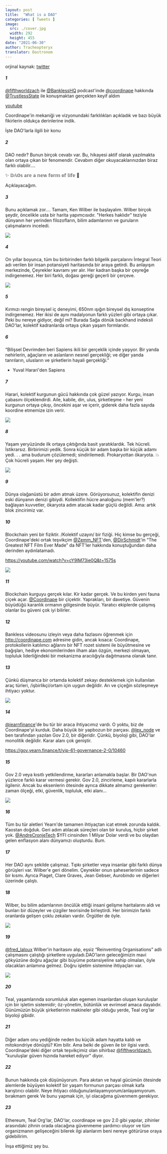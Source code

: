```yaml
---
layout: post
title:  "What is a DAO"
categories: [ Tweets ]
image:
  src: ./cover.jpg
  width: 292
  height: 455
date: "2021-06-30"
author: Tracheopteryx
translator: Dastronom
---
```


orjinal kaynak: [twitter](https://twitter.com/tracheopteryx/status/1410243752434753547)

##### 1
[@fifthworldzach](https://twitter.com/fifthworldzach) ile [@BanklessHQ](https://twitter.com/BanklessHQ) podcast'inde [@coordinape](https://twitter.com/coordinape) hakkında [@TrustlessState](https://twitter.com/TrustlessState) ile konuşmaktan gerçekten keyif aldım

[youtube](https://www.youtube.com/watch?v=JM0zF3AzFno)

Coordinape'in mekaniği ve vizyonundaki farklılıkları açıkladık ve bazı büyük fikirlerin oldukça derinlerine indik.

İşte DAO'larla ilgili bir konu

##### 2
DAO nedir? Bunun birçok cevabı var. Bu, hikayesi aktif olarak yazılmakta olan ortaya çıkan bir fenomendir. Cevabım diğer okuyacaklarınızdan biraz farklı olabilir....

✨ 𝔻𝔸𝕆𝕤 𝕒𝕣𝕖 𝕒 𝕟𝕖𝕨 𝕗𝕠𝕣𝕞 𝕠𝕗 𝕝𝕚𝕗𝕖 🧫

Açıklayacağım.

##### 3
Bunu açıklamak zor.... Tamam, Ken Wilber ile başlayalım. Wilber birçok şeydir, öncelikle usta bir harita yapımcısıdır. "Herkes haklıdır" teziyle dünyanın her yerinden filozofların, bilim adamlarının ve guruların çalışmalarını inceledi.

![](1.jpg?w=292&h=455)

##### 4
On yıllar boyunca, tüm bu birbirinden farklı bilgelik parçalarını İntegral Teori adı verilen bir insan potansiyeli haritasında bir araya getirdi. Bu anlayışın merkezinde, Çeyrekler kavramı yer alır. Her kadran başka bir çeyreğe indirgenemez. Her biri farklı, doğası gereği geçerli bir çerçeve.

![](2.jpg?w=472&h=466)

##### 5
Kırmızı rengin bireysel iç deneyimi, 650nm ışığın bireysel dış konseptine indirgenemez. Her ikisi de aynı madalyonun farklı yüzleri gibi ortaya çıkar. Peki bu nereye gidiyor, değil mi? Burada Sağa dönük backhand indeksli DAO'lar, kolektif kadranlarda ortaya çıkan yaşam formlarıdır.

##### 6
“Bilişsel Devrimden beri Sapiens ikili bir gerçeklik içinde yaşıyor. Bir yanda nehirlerin, ağaçların ve aslanların nesnel gerçekliği; ve diğer yanda tanrıların, ulusların ve şirketlerin hayali gerçekliği.”
- Yuval Harari'den Sapiens

##### 7
Harari, kolektif kurgunun gücü hakkında çok güzel yazıyor. Kurgu, insan çabasını ölçeklendirdi. Aile, kabile, din, ulus, şirketleşme - her yeni kurgunun ortaya çıkışı, öncekini aşar ve içerir, giderek daha fazla sayıda koordine etmemize izin verir.

![](3.jpg?w=511&h=680)

##### 8
Yaşam yeryüzünde ilk ortaya çıktığında basit yaratıklardık. Tek hücreli. İstikrarsız. Birbirimizi yedik. Sonra küçük bir adam başka bir küçük adamı yedi. . . ama budurum çözülemedi; sindirilemedi. Prokaryottan ökaryota. 💥 Çok hücreli yaşam. Her şey değişti.

![](4.jpg?w=680&h=379)

##### 9
Dünya olağanüstü bir adım atmak üzere. Görüyorsunuz, kolektifin denizi eski dünyanın denizi gibiydi. Kollektifin hücre analoğunu (mem'ler?) bağlayan kuvvetler, ökaryota adım atacak kadar güçlü değildi. Ama: artık blok zincirimiz var.

##### 10
Blockchain yeni bir fiziktir. /Kolektif uzayın/ bir fiziği. Hiç kimse bu gerçeği, Coordinape'deki ortak teşvikçim [@Zemm_NFT](https://twitter.com/Zemm_NFT)'den, [@DirSchmidt](https://twitter.com/DirSchmidt)'in “The Greatest NFT Film Ever Made” da NFT'ler hakkında konuştuğundan daha derinden aydınlatamadı.

https://youtube.com/watch?v=cY9lM73ie0Q&t=1575s

![](5.jpg?w=650&h=1621)

##### 11
Blockchain kurguyu gerçek kılar. Kir kadar gerçek. Ve bu kirden yeni fauna çiçek açar. [@Coordinape](https://twitter.com/coordinape) bir çiçektir. Yaprakları, bir davetiye. Güvenin büyüdüğü karanlık ormanın gölgesinde büyür. Yaratıcı ekiplerde çalışmış olanlar bu güveni çok iyi bilirler.

##### 12
Bankless videosunu izleyin veya daha fazlasını öğrenmek için http://coordinape.com adresine gidin, ancak kısaca: Coordinape, protokollerin katılımcı ağlarını bir NFT rozet sistemi ile büyütmesine ve bağışları, hediye ekonomilerinden ilham alan özgün, merkezi olmayan, topluluk liderliğindeki bir mekanizma aracılığıyla dağıtmasına olanak tanır.

##### 13
Çünkü düşmanca bir ortamda kolektif zekayı desteklemek için kullanılan araç türleri, /işbirlikçi/ortam için uygun değildir. Arı ve çiçeğin sözleşmeye ihtiyacı yoktur.

![](6.jpg?w=680&h=523)

##### 14
[@iearnfinance](https://twitter.com/iearnfinance)'de bu tür bir araca ihtiyacımız vardı. O yoktu, biz de Coordinape'yi kurduk. Daha büyük bir yapbozun bir parçası. [@lex_node](https://twitter.com/lex_node) ve ben tarafından yazılan Gov 2.0, bir diğeridir. Çünkü, biyoloji gibi, DAO'lar monolitik değildir. Karar alanı çok geniştir.

https://gov.yearn.finance/t/yip-61-governance-2-0/10460

##### 15
Gov 2.0 veya kısıtlı yetkilendirme, kararları anlamakla başlar. Bir DAO'nun yüzlerce farklı karar vermesi gerekir. Gov 2.0, zincirleme, kapılı kararlarla ilgilenir. Ancak bu eksenlerin ötesinde ayrıca dikkate almamız gerekenler: zaman ölçeği, etki, güvenlik, topluluk, etki alanı...

![](7.png?w=1450&h=496)

##### 16
Tüm bu tür aletleri Yearn'de tamamen ihtiyaçtan icat etmek zorunda kaldık. Kaostan doğduk. Geri adım atılacak süreçleri olan bir kuruluş, hiçbir şirket yok. [@AndreCronjeTech](https://twitter.com/AndreCronjeTech) $YFI cinsinden 1 Milyar Dolar verdi ve bu olaydan gelen enflasyon alanı dünyamızı oluşturdu. Bum.

##### 17
Her DAO aynı şekilde çalışmaz. Tıpkı şirketler veya insanlar gibi farklı dünya görüşleri var. Wilber'e geri dönelim. Çeyrekler onun şaheserlerinin sadece bir kısmı. Ayrıca Piaget, Clare Graves, Jean Gebser, Aurobindo ve diğerleri üzerinde çalıştı.

##### 18
Wilber, bu bilim adamlarının öncülük ettiği insani gelişme haritalarını aldı ve bunları bir düzeyler ve çizgiler teorisinde birleştirdi. Her birimizin farklı oranlarda gelişen çoklu zekaları vardır. Örgütler de öyle.

![](8.jpg?w=680&h=451)

##### 19
[@fred_laloux](https://twitter.com/fred_laloux) Wilber'in haritasını alıp, eşsiz “Reinventing Organisations” adlı çalışmasını çalıştığı şirketlere uyguladı.DAO'ların geleceğimizin mavi gökyüzüne doğru ağaçlar gibi büyüme potansiyeline sahip olmaları, öyle olacakları anlamına gelmez. Doğru işletim sistemine ihtiyaçları var.

![](9.png?w=360&h=162)

##### 20
Teal, yaşamlarında sorumluluk alan egemen insanlardan oluşan kuruluşlar için bir işletim sistemidir; öz-yönetim, bütünlük ve evrimsel amaca dayalıdır. Günümüzün büyük şirketlerinin makineler gibi olduğu yerde, Teal org'lar biyoloji gibidir.

##### 21
Diğer adam onu yediğinde neden bu küçük adam hayatta kaldı ve mitokondriye dönüştü? Kim bilir. Ama belki de güven ile bir ilgisi vardı. Coordinape'deki diğer ortak teşvikçimiz olan sihirbaz [@fifthworldzach](https://twitter.com/fifthworldzach), "kuruluşlar güven hızında hareket ediyor" diyor.

##### 22
Bunun hakkında çok düşünüyorum. Para akıtan ve hayal gücümün ötesinde alemlerde büyüyen kolektif bir yaşam formunun parçası olmak kafa karıştırıcı olabilir. Neye ihtiyacı olduğunu/anlayamıyorum/anlayamıyorum. bırakmam gerek Ve bunu yapmak için, iyi olacağıma güvenmem gerekiyor.

##### 23
Ethereum, Teal Org'lar, DAO'lar, coordinape ve gov 2.0 gibi yapılar, zihinler arasındaki zihnin orada olacağına güvenmeme yardımcı oluyor ve tüm organizmanın gelişeceğini bilerek ilgi alanlarım beni nereye götürürse oraya gidebilirim.

İnşa ettiğimiz şey bu.
